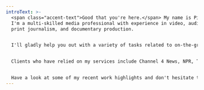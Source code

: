```yaml
---
introText: >-
  <span class="accent-text">Good that you're here.</span> My name is Piotr and
  I'm a multi-skilled media professional with experience in video, audio and
  print journalism, and documentary production.


  I'll gladly help you out with a variety of tasks related to on-the-ground reporting and media production in Poland, Germany and beyond. 


  Clients who have relied on my services include Channel 4 News, NPR, The New York Times, The Washington Post and many others. 


  Have a look at some of my recent work highlights and don't hesitate to get in touch if I can support your assignment.
---
```

